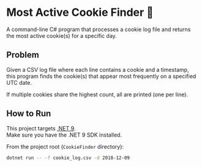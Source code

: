 # Most Active Cookie Finder 🍪

A command-line C# program that processes a cookie log file and returns the most active cookie(s) for a specific day.

## Problem

Given a CSV log file where each line contains a cookie and a timestamp, this program finds the cookie(s) that appear most frequently on a specified UTC date.

If multiple cookies share the highest count, all are printed (one per line).

## How to Run

This project targets [.NET 9](https://dotnet.microsoft.com/en-us/download/dotnet/9.0-preview).  
Make sure you have the .NET 9 SDK installed.

From the project root (`CookieFinder` directory):

```bash
dotnet run -- -f cookie_log.csv -d 2018-12-09
```
